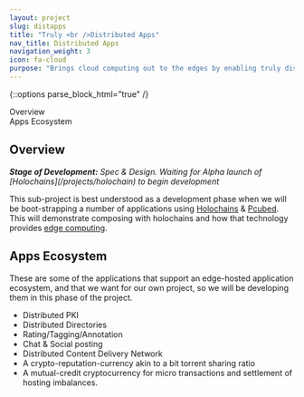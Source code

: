 ```yaml
---
layout: project
slug: distapps
title: "Truly <br />Distributed Apps"
nav_title: Distributed Apps
navigation_weight: 3
icon: fa-cloud
purpose: "Brings cloud computing out to the edges by enabling truly distributed applications and hosting: on laptops, phones, routers, devices, as well as servers."
---
```

{::options parse_block_html="true" /}
<div id="toc" class="toc col-lg-2 col-md-2">

<!-- TOC START min:1 max:3 link:true update:true -->
  - [Overview](#overview)
  - [Apps Ecosystem](#apps-ecosystem)

<!-- TOC END -->
</div>

## Overview
<div class="alert alert-danger" role="alert"><em><b>Stage of Development:</b> Spec & Design. Waiting for Alpha launch of [Holochains](/projects/holochain) to begin development</em></div>

This sub-project is best understood as a development phase when we will be boot-strapping a number of applications using [Holochains](/projects/holochain) & [Pcubed](/projects/pcubed).  This will demonstrate composing with holochains and how that technology provides [edge computing](https://en.wikipedia.org/wiki/Edge_computing).

## Apps Ecosystem
These are some of the applications that support an edge-hosted application ecosystem, and that we want for our own project, so we will be developing them in this phase of the project.

- Distributed PKI
- Distributed Directories
- Rating/Tagging/Annotation
- Chat & Social posting
- Distributed Content Delivery Network
- A crypto-reputation-currency akin to a bit torrent sharing ratio
- A mutual-credit cryptocurrency for micro transactions and settlement of hosting imbalances.
